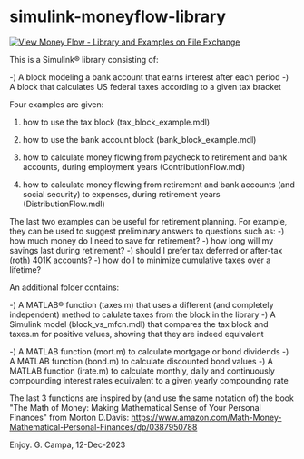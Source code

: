 # simulink-moneyflow-library

[![View Money Flow - Library and Examples on File Exchange](https://www.mathworks.com/matlabcentral/images/matlab-file-exchange.svg)](https://www.mathworks.com/matlabcentral/fileexchange/84270-money-flow-library-and-examples)

This is a Simulink&reg; library consisting of:

-) A block modeling a bank account that earns interest after each period
-) A block that calculates US federal taxes according to a given tax bracket

Four examples are given:

1) how to use the tax block (tax_block_example.mdl)
2) how to use the bank account block (bank_block_example.mdl)

3) how to calculate money flowing from paycheck to retirement and bank
accounts, during employment years (ContributionFlow.mdl)
4) how to calculate money flowing from retirement and bank accounts (and
social security) to expenses, during retirement years (DistributionFlow.mdl)

The last two examples can be useful for retirement planning. For example,
they can be used to suggest preliminary answers to questions such as:
-) how much money do I need to save for retirement?
-) how long will my savings last during retirement?
-) should I prefer tax deferred or after-tax (roth) 401K accounts?
-) how do I to minimize cumulative taxes over a lifetime?

An additional folder contains:

-) A MATLAB&reg; function (taxes.m) that uses a different (and completely
independent) method to calulate taxes from the block in the library
-) A Simulink model (block_vs_mfcn.mdl) that compares the tax block and
taxes.m for positive values, showing that they are indeed equivalent

-) A MATLAB function (mort.m) to calculate mortgage or bond dividends
-) A MATLAB function (bond.m) to calculate discounted bond values
-) A MATLAB function (irate.m) to calculate monthly, daily and continuously
compounding interest rates equivalent to a given yearly compounding rate

The last 3 functions are inspired by (and use the same notation of) the book
"The Math of Money: Making Mathematical Sense of Your Personal Finances"
from Morton D.Davis:
https://www.amazon.com/Math-Money-Mathematical-Personal-Finances/dp/0387950788

Enjoy.
G. Campa, 12-Dec-2023
